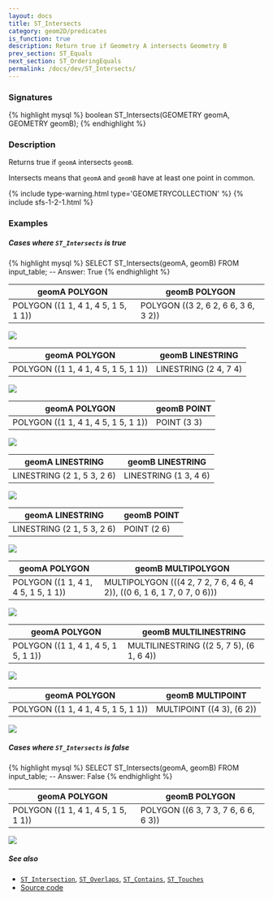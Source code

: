 ```yaml
---
layout: docs
title: ST_Intersects
category: geom2D/predicates
is_function: true
description: Return true if Geometry A intersects Geometry B
prev_section: ST_Equals
next_section: ST_OrderingEquals
permalink: /docs/dev/ST_Intersects/
---
```


### Signatures

{% highlight mysql %}
boolean ST_Intersects(GEOMETRY geomA, GEOMETRY geomB);
{% endhighlight %}

### Description

Returns true if `geomA` intersects `geomB`.

Intersects means that `geomA` and `geomB` have at least one point in common.

{% include type-warning.html type='GEOMETRYCOLLECTION' %}
{% include sfs-1-2-1.html %}

### Examples

##### Cases where `ST_Intersects` is true
 
{% highlight mysql %}
SELECT ST_Intersects(geomA, geomB) FROM input_table;
-- Answer:    True
{% endhighlight %}

| geomA POLYGON                       | geomB POLYGON                       |
|-------------------------------------|-------------------------------------|
| POLYGON ((1 1, 4 1, 4 5, 1 5, 1 1)) | POLYGON ((3 2, 6 2, 6 6, 3 6, 3 2)) |

<img class="displayed" src="../ST_Intersects_1.png"/>

| geomA POLYGON                       | geomB LINESTRING      |
|-------------------------------------|-----------------------|
| POLYGON ((1 1, 4 1, 4 5, 1 5, 1 1)) | LINESTRING (2 4, 7 4) |

<img class="displayed" src="../ST_Intersects_2.png"/>

| geomA POLYGON                       | geomB POINT |
|-------------------------------------|-------------|
| POLYGON ((1 1, 4 1, 4 5, 1 5, 1 1)) | POINT (3 3) |

<img class="displayed" src="../ST_Intersects_3.png"/>

| geomA LINESTRING           | geomB LINESTRING      |
|----------------------------|-----------------------|
| LINESTRING (2 1, 5 3, 2 6) | LINESTRING (1 3, 4 6) |

<img class="displayed" src="../ST_Intersects_4.png"/>

| geomA LINESTRING           | geomB POINT |
|----------------------------|-------------|
| LINESTRING (2 1, 5 3, 2 6) | POINT (2 6) |

<img class="displayed" src="../ST_Intersects_5.png"/>

| geomA POLYGON                       | geomB MULTIPOLYGON                                                      |
|-------------------------------------|-------------------------------------------------------------------------|
| POLYGON ((1 1, 4 1, 4 5, 1 5, 1 1)) | MULTIPOLYGON (((4 2, 7 2, 7 6, 4 6, 4 2)), ((0 6, 1 6, 1 7, 0 7, 0 6))) |

<img class="displayed" src="../ST_Intersects_6.png"/>

| geomA POLYGON                       | geomB MULTILINESTRING                    |
|-------------------------------------|------------------------------------------|
| POLYGON ((1 1, 4 1, 4 5, 1 5, 1 1)) | MULTILINESTRING ((2 5, 7 5), (6 1, 6 4)) |

<img class="displayed" src="../ST_Intersects_7.png"/>

| geomA POLYGON                       | geomB MULTIPOINT          |
|-------------------------------------|---------------------------|
| POLYGON ((1 1, 4 1, 4 5, 1 5, 1 1)) | MULTIPOINT ((4 3), (6 2)) |

<img class="displayed" src="../ST_Intersects_8.png"/>

##### Cases where `ST_Intersects` is false
 
{% highlight mysql %}
SELECT ST_Intersects(geomA, geomB) FROM input_table;
-- Answer:    False
{% endhighlight %}

| geomA POLYGON                       | geomB POLYGON                       |
|-------------------------------------|-------------------------------------|
| POLYGON ((1 1, 4 1, 4 5, 1 5, 1 1)) | POLYGON ((6 3, 7 3, 7 6, 6 6, 6 3)) |

<img class="displayed" src="../ST_Intersects_9.png"/>

##### See also

* [`ST_Intersection`](../ST_Intersection), [`ST_Overlaps`](../ST_Overlaps), [`ST_Contains`](../ST_Contains), [`ST_Touches`](../ST_Touches)
* <a href="https://github.com/irstv/H2GIS/blob/master/h2spatial/src/main/java/org/h2gis/h2spatial/internal/function/spatial/predicates/ST_Intersects.java" target="_blank">Source code</a>
